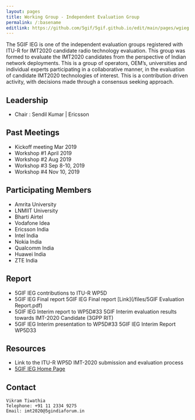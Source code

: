 ```yaml
---
layout: pages
title: Working Group - Independent Evaluation Group
permalink: /:basename
editlink: https://github.com/5gif/5gif.github.io/edit/main/pages/wgieg.md         
---
```


The 5GIF IEG is one of the independent evaluation groups registered with ITU-R for IMT2020 candidate radio technology evaluation. This group was formed to evaluate the IMT2020 candidates from the perspective of Indian network deployments. This is a group of operators, OEM’s, universities and individual experts participating in a collaborative manner, in the evaluation of candidate IMT2020 technologies of interest. This is a contribution driven activity, with decisions made through a 
consensus seeking approach.


## Leadership 
- Chair : Sendil Kumar | Ericsson


## Past Meetings
- Kickoff meeting	Mar 2019
- Workshop #1	April 2019
- Workshop #2	Aug 2019
- Workshop #3	Sep 8-10, 2019
- Workshop #4	Nov 10, 2019

## Participating Members 
- Amrita University
- LNMIIT University
- Bharti Airtel
- Vodafone Idea
- Ericsson India
- Intel India
- Nokia India
- Qualcomm India
- Huawei India
- ZTE India

## Report
- 5GIF IEG contributions to ITU-R WP5D
- 5GIF IEG Final report 5GIF IEG Final report [Link](/files/5GIF Evaluation Report.pdf)
- 5GIF IEG Interim report to WP5D#33 5GIF Interim evaluation results towards IMT-2020 Candidate (3GPP RIT)
- 5GIF IEG Interim presentation to WP5D#33 5GIF IEG Interim Report WP5D33

## Resources

- Link to the ITU-R WP5D IMT-2020 submission and evaluation process
- [5GIF IEG Home Page](http://ieg.5gindiaforum.in)

## Contact

```
Vikram Tiwathia
Telephone: +91 11 2334 9275
Email: imt2020@5gindiaforum.in
```
